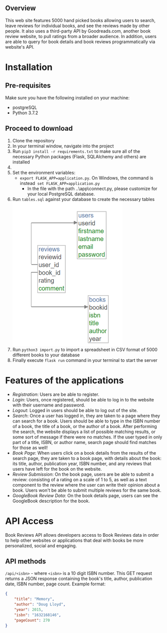 ## Overview

This web site features 5000 hand picked books allowing users to search, leave reviews for individual books, and see the reviews made by other people. It also uses a third-party API by Goodreads.com, another book review website, to pull ratings from a broader audience. In addition, users are able to query for book details and book reviews programmatically via website's API. 

# Installation

## Pre-requisites

Make sure you have the following installed on your machine:
* postgreSQL
* Python 3.7.2

## Proceed to download
1. Clone the repository
2. In your terminal window, navigate into the project
3. Run `pip3 install -r requirements.txt` to make sure all of the necessary Python packages (Flask, SQLAlchemy and others) are installed
4. 
5. Set the environment variables:
	  * `export FLASK_APP=application.py`. On Windows, the command is instead` set FLASK_APP=application.py`
    	  * In the file with the path ..\app\connect.py, please customize for your local PostgreSQL database.
6. Run `tables.sql` against your database to create the necessary tables
  ![Alt text](db-schema.png?raw=true "Title")
7. Run `python3 import.py` to import a spreadsheet in CSV format of 5000 different books to your database
8. Finally execute `flask run` command in your terminal to start the server

# Features of the applications

* *Registration*: Users are be able to register.
* *Login*: Users, once registered, should be able to log in to the website with their username and password.
* *Logout*: Logged in users should be able to log out of the site.
* *Search*: Once a user has logged in, they are taken to a page where they can search for a book. Users should be able to type in the ISBN number of a book, the title of a book, or the author of a book. After performing the search, the website displays a list of possible matching results, or some sort of message if there were no matches. If the user typed in only part of a title, ISBN, or author name, search page should find matches for those as well!
* *Book Page*: When users click on a book details from the results of the search page, they are taken to a book page, with details about the book: its title, author, publication year, ISBN number, and any reviews that users have left for the book on the website.
* *Review Submission*: On the book page, users are be able to submit a review: consisting of a rating on a scale of 1 to 5, as well as a text component to the review where the user can write their opinion about a book. Users won't be able to submit multiple reviews for the same book.
* *GoogleBook Review Data*: On the book details page, users can see the GoogleBook description for the book.

# API Access
Book Reviews API allows developers access to Book Reviews data in order to help other websites or applications that deal with books be more personalized, social and engaging.

## API methods

`/api/<isbn>` - where `<isbn>` is a 10 digit ISBN number. This GET request returns a JSON response containing the book's title, author, publication date, ISBN number, page count. Example format:
``` json
{
    "title": "Memory",
    "author": "Doug Lloyd",
    "year": 2015,
    "isbn": "1632168146",
    "pageCount": 270
}
```

